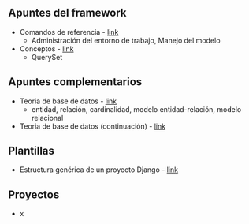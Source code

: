 ## Apuntes del framework

- Comandos de referencia - [link](https://github.com/diegoaaron/repositorio/blob/main/django/apuntes/django_resume_00.md#comandos-de-referencia)
  - Administración del entorno de trabajo, Manejo del modelo
- Conceptos  - [link](https://github.com/diegoaaron/repositorio/blob/main/django/apuntes/django_resume_02.md)
  - QuerySet

## Apuntes complementarios

- Teoria de base de datos - [link](https://github.com/diegoaaron/repositorio/blob/main/django/apuntes/django_resume_01.md#teoria-de-base-de-datos)
  - entidad, relación, cardinalidad, modelo entidad-relación, modelo relacional
- Teoria de base de datos (continuación) - [link](#)

## Plantillas

- Estructura genérica de un proyecto Django - [link](https://github.com/diegoaaron/repositorio/blob/main/django/plantillas/django_project_template.md#estructura-gen%C3%A9rica-de-un-proyecto-django)

## Proyectos

- x